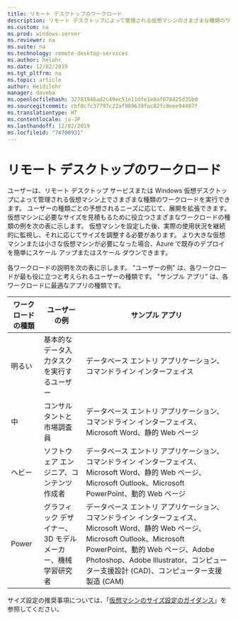 ```yaml
---
title: リモート デスクトップのワークロード
description: リモート デスクトップによって管理される仮想マシンのさまざまな種類のワークロードの概要を簡単に説明します。
ms.custom: na
ms.prod: windows-server
ms.reviewer: na
ms.suite: na
ms.technology: remote-desktop-services
ms.author: helohr
ms.date: 12/02/2019
ms.tgt_pltfrm: na
ms.topic: article
author: Heidilohr
manager: daveba
ms.openlocfilehash: 32781946ad2c49ec51e11dfe1e8af078425d35b0
ms.sourcegitcommit: cbf0c7c37797c22af989639fac82fc0eee94497f
ms.translationtype: HT
ms.contentlocale: ja-JP
ms.lasthandoff: 12/02/2019
ms.locfileid: "74700931"
---
```

# <a name="remote-desktop-workloads"></a>リモート デスクトップのワークロード

ユーザーは、リモート デスクトップ サービスまたは Windows 仮想デスクトップによって管理される仮想マシン上でさまざまな種類のワークロードを実行できます。 ユーザーの種類ごとの予想されるニーズに応じて、展開を拡張できます。 仮想マシンに必要なサイズを見積もるために役立つさまざまなワークロードの種類の例を次の表に示します。 仮想マシンを設定した後、実際の使用状況を継続的に監視し、それに応じてサイズを調整する必要があります。 より大きな仮想マシンまたは小さな仮想マシンが必要になった場合、Azure で既存のデプロイを簡単にスケール アップまたはスケール ダウンできます。

各ワークロードの説明を次の表に示します。 "ユーザーの例" は、各ワークロードが最も役に立つと考えられるユーザーの種類です。 "サンプル アプリ" は、各ワークロードに最適なアプリの種類です。

| ワークロードの種類 | ユーザーの例 | サンプル アプリ |
| --- | --- | --- |
| 明るい | 基本的なデータ入力タスクを実行するユーザー | データベース エントリ アプリケーション、コマンドライン インターフェイス |
| 中 | コンサルタントと市場調査員 | データベース エントリ アプリケーション、コマンドライン インターフェイス、Microsoft Word、静的 Web ページ |
| ヘビー | ソフトウェア エンジニア、コンテンツ作成者 | データベース エントリ アプリケーション、コマンドライン インターフェイス、Microsoft Word、静的 Web ページ、Microsoft Outlook、Microsoft PowerPoint、動的 Web ページ |
| Power | グラフィック デザイナー、3D モデル メーカー、機械学習研究者 | データベース エントリ アプリケーション、コマンドライン インターフェイス、Microsoft Word、静的 Web ページ、Microsoft Outlook、Microsoft PowerPoint、動的 Web ページ、Adobe Photoshop、Adobe Illustrator、コンピューター支援設計 (CAD)、コンピューター支援製造 (CAM) |

サイズ設定の推奨事項については、「[仮想マシンのサイズ設定のガイダンス](virtual-machine-recs.md)」を参照してください。
